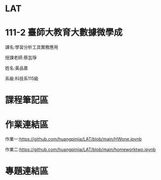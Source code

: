 # LAT
# 111-2 臺師大教育大數據微學成
課名:學習分析工具實務應用

授課老師:蔡芸琤

姓名:黃品嘉

系級:科技系115級


# 課程筆記區


# 作業連結區

作業一:https://github.com/huangpinjia/LAT/blob/main/HWone.ipynb

作業二:https://github.com/huangpinjia/LAT/blob/main/homeworktwo.ipynb

# 專題連結區
